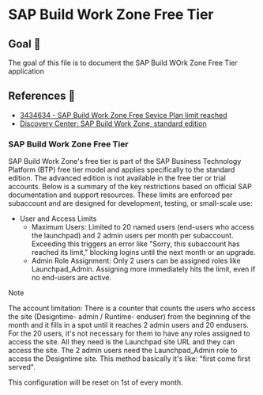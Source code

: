 # SAP Build Work Zone Free Tier

## Goal 🎯

The goal of this file is to document the SAP Build WOrk Zone Free Tier application

## References 📝
- [3434634 - SAP Build Work Zone Free Sevice Plan limit reached](https://me.sap.com/notes/0003434634)
- [Discovery Center: SAP Build Work Zone, standard edition](https://discovery-center.cloud.sap/serviceCatalog/sap-build-work-zone-standard-edition?region=all)

### SAP Build Work Zone Free Tier
SAP Build Work Zone's free tier is part of the SAP Business Technology Platform (BTP) free tier model and applies specifically to the standard edition. The advanced edition is not available in the free tier or trial accounts. 
Below is a summary of the key restrictions based on official SAP documentation and support resources. These limits are enforced per subaccount and are designed for development, testing, or small-scale use:
- User and Access Limits
  - Maximum Users: Limited to 20 named users (end-users who access the launchpad) and 2 admin users per month per subaccount. Exceeding this triggers an error like "Sorry, this subaccount has reached its limit," blocking logins until the next month or an upgrade.
  - Admin Role Assignment: Only 2 users can be assigned roles like Launchpad_Admin. Assigning more immediately hits the limit, even if no end-users are active.
 
> [!Note]
> The account limitation: There is a counter that counts the users who access the site (Designtime- admin / Runtime- enduser) from the beginning of the month and it fills in a spot until it reaches 2 admin users and 20 endusers. 
> For the 20 users, it's not necessary for them to have any roles assigned to access the site. All they need is the Launchpad site URL and they can access the site.
> The 2 admin users need the Launchpad_Admin role to access the Designtime site.
> This method basically it's like: "first come first served".
>
> This configuration will be reset on 1st of every month.


